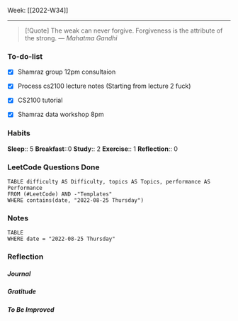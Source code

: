 Week: [[2022-W34]]
- - -
>[!Quote]
> The weak can never forgive. Forgiveness is the attribute of the strong.
> — <cite>Mahatma Gandhi</cite>
### To-do-list
- [x] Shamraz group 12pm consultaion
- [x] Process cs2100 lecture notes (Starting from lecture 2 fuck)
- [x] CS2100 tutorial
- [x] Shamraz data workshop 8pm 


### Habits
**Sleep**:: 5
**Breakfast**::0
**Study**:: 2
**Exercise**:: 1
**Reflection**:: 0

### LeetCode Questions Done
```dataview
TABLE difficulty AS Difficulty, topics AS Topics, performance AS Performance
FROM (#LeetCode) AND -"Templates"
WHERE contains(date, "2022-08-25 Thursday") 
```

### Notes
```dataview
TABLE
WHERE date = "2022-08-25 Thursday"
```

### Reflection
##### Journal
##### Gratitude
##### To Be Improved